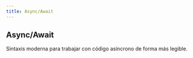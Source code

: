 ```yaml
---
title: Async/Await
---
```


## Async/Await

Sintaxis moderna para trabajar con código asíncrono de forma más legible.
